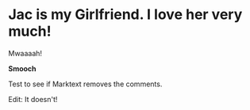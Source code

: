 <!-- pagetitle:Jac is Awesome! -->
<!-- date:12/18/2021 -->
<!-- excerpt:This is a story about Jac. Jac is perfect. I love her very much. -->
<!-- thumbnail:babykitty.webp -->
<!-- layout:page-notitle.php -->

# Jac is my Girlfriend. I love her very much!

Mwaaaah!

**Smooch**



Test to see if Marktext removes the comments.

Edit: It doesn't!